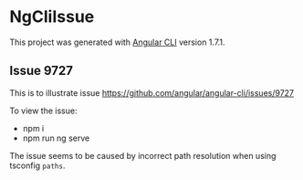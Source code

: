 # NgCliIssue

This project was generated with [Angular CLI](https://github.com/angular/angular-cli) version 1.7.1.

## Issue 9727
This is to illustrate issue https://github.com/angular/angular-cli/issues/9727


To view the issue:
 - npm i
 - npm run ng serve

The issue seems to be caused by incorrect path resolution when using tsconfig `paths`.
